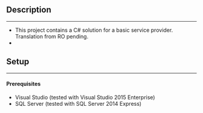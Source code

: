 ## Description
--------------
* This project contains a C# solution for a basic service provider. Translation from RO pending.
* 
## Setup
--------
#### Prerequisites
* Visual Studio (tested with Visual Studio 2015 Enterprise)
* SQL Server (tested with SQL Server 2014 Express)

